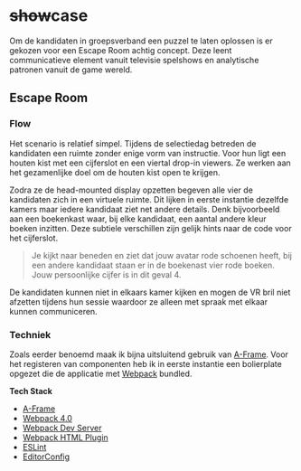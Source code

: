 # ~~show~~case

Om de kandidaten in groepsverband een puzzel te laten oplossen is er gekozen voor een Escape Room achtig concept. Deze leent communicatieve element vanuit televisie spelshows en analytische patronen vanuit de game wereld.

## Escape Room

### Flow
Het scenario is relatief simpel. Tijdens de selectiedag betreden de kandidaten een ruimte zonder enige vorm van instructie. Voor hun ligt een houten kist met een cijferslot en een viertal drop-in viewers. Ze werken aan het gezamenlijke doel om de houten kist open te krijgen. 

Zodra ze de head-mounted display opzetten begeven alle vier de kandidaten zich in een virtuele ruimte. Dit lijken in eerste instantie dezelfde kamers maar iedere kandidaat ziet net andere details. Denk bijvoorbeeld aan een boekenkast waar, bij elke kandidaat, een aantal andere kleur boeken inzitten. Deze subtiele verschillen zijn gelijk hints naar de code voor het cijferslot.

> Je kijkt naar beneden en ziet dat jouw avatar rode schoenen heeft, bij een andere kandidaat staan er in  de boekenast vier rode boeken. Jouw persoonlijke cijfer is in dit geval 4.

De kandidaten kunnen niet in elkaars kamer kijken en mogen de VR bril niet afzetten tijdens hun sessie waardoor ze alleen met spraak met elkaar kunnen communiceren.

### Techniek
Zoals eerder benoemd maak ik bijna uitsluitend gebruik van [A-Frame](https://aframe.io/). Voor het registeren van componenten heb ik in eerste instantie een bolierplate opgezet die de applicatie met [Webpack](https://webpack.js.org/) bundled.

**Tech Stack**  
* [A-Frame](https://aframe.io/)
* [Webpack 4.0](https://www.npmjs.com/package/webpack)
* [Webpack Dev Server](https://github.com/webpack/webpack-dev-server)
* [Webpack HTML Plugin](https://github.com/webpack/webpack-dev-server)
* [ESLint](https://eslint.org/)
* [EditorConfig](http://editorconfig.org/)